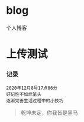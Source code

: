 # blog
个人博客

# 上传测试

### 记录

```angular2html
2020年12月8号17点06分
好记性不如烂笔头
逐渐完善生活过程中的小技巧
```



> 乾坤未定，你我皆是黑马